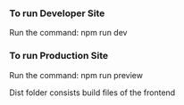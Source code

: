 ### To run Developer Site

Run the command: npm run dev

### To run Production Site

Run the command: npm run preview

Dist folder consists build files of the frontend
